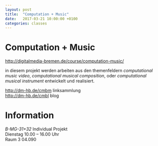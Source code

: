 ```yaml
---
layout: post
title:  "Computation + Music"
date:   2017-03-21 10:00:00 +0100
categories: classes
---
```


# Computation + Music



<http://digitalmedia-bremen.de/course/computation-music/>

in diesem projekt werden arbeiten aus den themenfeldern *computational music video*, *computational musical composition*, oder *computational musical instrument* entwickelt und realisiert.

<http://dm-hb.de/cmbm> linksammlung    
<http://dm-hb.de/cmbl> blog

# Information

*B-MG-31+32*
Individual Projekt   
Dienstag 10.00 – 16.00 Uhr   
Raum 3 04.090




